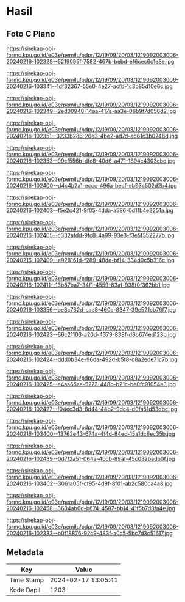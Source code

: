 # Hasil

## Foto C Plano

https://sirekap-obj-formc.kpu.go.id/e03e/pemilu/pdpr/12/19/09/20/03/1219092003006-20240216-102329--5219095f-7582-467b-bebd-ef6cec6c1e8e.jpg

https://sirekap-obj-formc.kpu.go.id/e03e/pemilu/pdpr/12/19/09/20/03/1219092003006-20240216-103341--1df32367-55e0-4e27-acfb-1c3b85d10e6c.jpg

https://sirekap-obj-formc.kpu.go.id/e03e/pemilu/pdpr/12/19/09/20/03/1219092003006-20240216-102349--2ed00940-14aa-417a-aa3e-06b9f7d056d2.jpg

https://sirekap-obj-formc.kpu.go.id/e03e/pemilu/pdpr/12/19/09/20/03/1219092003006-20240216-102351--3233b286-26e3-4be2-ad7d-ed61c3b0246d.jpg

https://sirekap-obj-formc.kpu.go.id/e03e/pemilu/pdpr/12/19/09/20/03/1219092003006-20240216-102353--99cf556b-dfc8-40d6-a471-1894c4303cbe.jpg

https://sirekap-obj-formc.kpu.go.id/e03e/pemilu/pdpr/12/19/09/20/03/1219092003006-20240216-102400--d4c4b2a1-eccc-496a-becf-eb93c502d2b4.jpg

https://sirekap-obj-formc.kpu.go.id/e03e/pemilu/pdpr/12/19/09/20/03/1219092003006-20240216-102403--f5e2c421-9f05-4dda-a586-0d11b4e3251a.jpg

https://sirekap-obj-formc.kpu.go.id/e03e/pemilu/pdpr/12/19/09/20/03/1219092003006-20240216-102405--c332afdd-9fc8-4a99-93e3-f3e5f352277b.jpg

https://sirekap-obj-formc.kpu.go.id/e03e/pemilu/pdpr/12/19/09/20/03/1219092003006-20240216-102409--e928161d-f289-48de-bf14-334d0c5b316c.jpg

https://sirekap-obj-formc.kpu.go.id/e03e/pemilu/pdpr/12/19/09/20/03/1219092003006-20240216-102411--13b87ba7-34f1-4559-83af-938f0f362bb1.jpg

https://sirekap-obj-formc.kpu.go.id/e03e/pemilu/pdpr/12/19/09/20/03/1219092003006-20240216-103356--be8c762d-cac8-460c-8347-39e521cb76f7.jpg

https://sirekap-obj-formc.kpu.go.id/e03e/pemilu/pdpr/12/19/09/20/03/1219092003006-20240216-102423--66c21103-a20d-4379-838f-d6b674ed123b.jpg

https://sirekap-obj-formc.kpu.go.id/e03e/pemilu/pdpr/12/19/09/20/03/1219092003006-20240216-102424--ddd0b34e-96da-492d-b5f8-c8a2ede71c7b.jpg

https://sirekap-obj-formc.kpu.go.id/e03e/pemilu/pdpr/12/19/09/20/03/1219092003006-20240216-102425--e4aa65ae-5273-448b-b21c-be0fc91054e3.jpg

https://sirekap-obj-formc.kpu.go.id/e03e/pemilu/pdpr/12/19/09/20/03/1219092003006-20240216-102427--f04ec3d3-6d44-44b2-9dc4-d0fa51d53dbc.jpg

https://sirekap-obj-formc.kpu.go.id/e03e/pemilu/pdpr/12/19/09/20/03/1219092003006-20240216-103400--13762e43-674a-4f4d-84ed-15a1dc6ec35b.jpg

https://sirekap-obj-formc.kpu.go.id/e03e/pemilu/pdpr/12/19/09/20/03/1219092003006-20240216-102439--0d7f2a51-064a-4bcb-89af-45c032badb0f.jpg

https://sirekap-obj-formc.kpu.go.id/e03e/pemilu/pdpr/12/19/09/20/03/1219092003006-20240216-103402--3061a05f-cf95-4d9f-8f01-ab2c580ca4a8.jpg

https://sirekap-obj-formc.kpu.go.id/e03e/pemilu/pdpr/12/19/09/20/03/1219092003006-20240216-102458--3604ab0d-b674-4587-bb14-41f5b7d8fa4e.jpg

https://sirekap-obj-formc.kpu.go.id/e03e/pemilu/pdpr/12/19/09/20/03/1219092003006-20240216-102333--b0f18876-92c9-483f-a0c5-5bc7d3c51617.jpg


## Metadata

| Key        | Value               |
| ---------- | ------------------- |
| Time Stamp | 2024-02-17 13:05:41 |
| Kode Dapil | 1203                |




